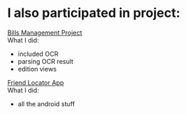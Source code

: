 # I also participated in project:

[Bills Management Project](https://github.com/gubi95/BillsManagementApp)
<br/>What I did:
- included OCR
- parsing OCR result
- edition views

[Friend Locator App](https://github.com/yarlaxle/friend-localizator) 
<br/>What I did:
- all the android stuff
